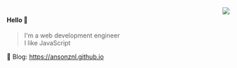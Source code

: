 <img align="right" src="https://github-readme-stats.vercel.app/api?username=ansonznl&show_icons=true&icon_color=805AD5&text_color=718096&bg_color=ffffff&hide_title=true" />

#### Hello 👏

> I'm a web development engineer    
> I like JavaScript

🔗 Blog: https://ansonznl.github.io
